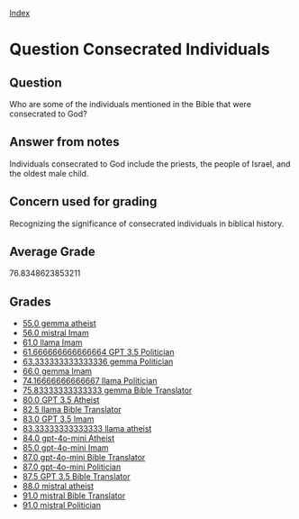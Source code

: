 
[Index](../../index.md)
# Question Consecrated Individuals
## Question
Who are some of the individuals mentioned in the Bible that were consecrated to God?

## Answer from notes
Individuals consecrated to God include the priests, the people of Israel, and the oldest male child.

## Concern used for grading
Recognizing the significance of consecrated individuals in biblical history.

## Average Grade
76.8348623853211

## Grades
 * [55.0 gemma atheist](../answers/gemma_atheist/Consecrated_Individuals.md)
 * [56.0 mistral Imam](../answers/mistral_Imam/Consecrated_Individuals.md)
 * [61.0 llama Imam](../answers/llama_Imam/Consecrated_Individuals.md)
 * [61.666666666666664 GPT 3.5 Politician](../answers/GPT_3.5_Politician/Consecrated_Individuals.md)
 * [63.333333333333336 gemma Politician](../answers/gemma_Politician/Consecrated_Individuals.md)
 * [66.0 gemma Imam](../answers/gemma_Imam/Consecrated_Individuals.md)
 * [74.16666666666667 llama Politician](../answers/llama_Politician/Consecrated_Individuals.md)
 * [75.83333333333333 gemma Bible Translator](../answers/gemma_Bible_Translator/Consecrated_Individuals.md)
 * [80.0 GPT 3.5 Atheist](../answers/GPT_3.5_Atheist/Consecrated_Individuals.md)
 * [82.5 llama Bible Translator](../answers/llama_Bible_Translator/Consecrated_Individuals.md)
 * [83.0 GPT 3.5 Imam](../answers/GPT_3.5_Imam/Consecrated_Individuals.md)
 * [83.33333333333333 llama atheist](../answers/llama_atheist/Consecrated_Individuals.md)
 * [84.0 gpt-4o-mini Atheist](../answers/gpt-4o-mini_Atheist/Consecrated_Individuals.md)
 * [85.0 gpt-4o-mini Imam](../answers/gpt-4o-mini_Imam/Consecrated_Individuals.md)
 * [87.0 gpt-4o-mini Bible Translator](../answers/gpt-4o-mini_Bible_Translator/Consecrated_Individuals.md)
 * [87.0 gpt-4o-mini Politician](../answers/gpt-4o-mini_Politician/Consecrated_Individuals.md)
 * [87.5 GPT 3.5 Bible Translator](../answers/GPT_3.5_Bible_Translator/Consecrated_Individuals.md)
 * [88.0 mistral atheist](../answers/mistral_atheist/Consecrated_Individuals.md)
 * [91.0 mistral Bible Translator](../answers/mistral_Bible_Translator/Consecrated_Individuals.md)
 * [91.0 mistral Politician](../answers/mistral_Politician/Consecrated_Individuals.md)
